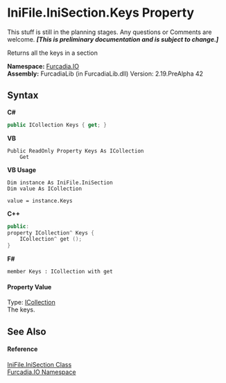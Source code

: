 # IniFile.IniSection.Keys Property 
This stuff is still in the planning stages. Any questions or Comments are welcome. _**\[This is preliminary documentation and is subject to change.\]**_

Returns all the keys in a section

**Namespace:**&nbsp;<a href="N_Furcadia_IO">Furcadia.IO</a><br />**Assembly:**&nbsp;FurcadiaLib (in FurcadiaLib.dll) Version: 2.19.PreAlpha 42

## Syntax

**C#**<br />
``` C#
public ICollection Keys { get; }
```

**VB**<br />
``` VB
Public ReadOnly Property Keys As ICollection
	Get
```

**VB Usage**<br />
``` VB Usage
Dim instance As IniFile.IniSection
Dim value As ICollection

value = instance.Keys

```

**C++**<br />
``` C++
public:
property ICollection^ Keys {
	ICollection^ get ();
}
```

**F#**<br />
``` F#
member Keys : ICollection with get

```


#### Property Value
Type: <a href="http://msdn2.microsoft.com/en-us/library/b1ht6113" target="_blank">ICollection</a><br />The keys.

## See Also


#### Reference
<a href="T_Furcadia_IO_IniFile_IniSection">IniFile.IniSection Class</a><br /><a href="N_Furcadia_IO">Furcadia.IO Namespace</a><br />